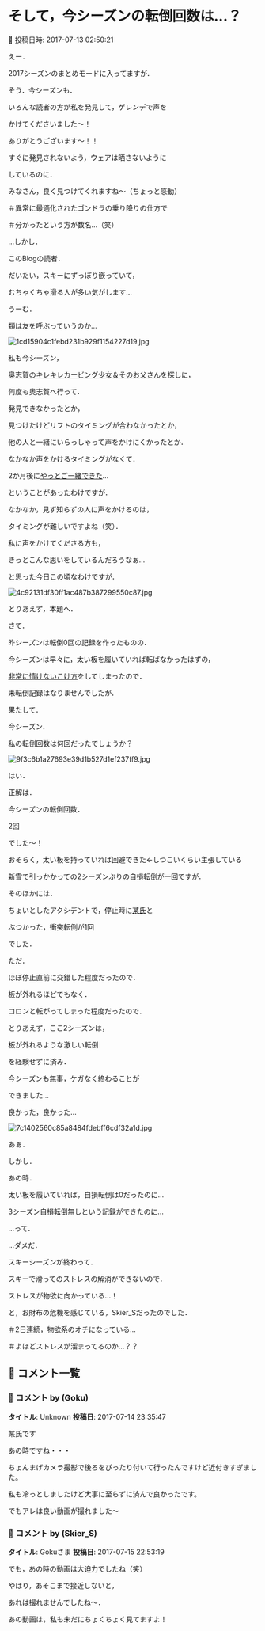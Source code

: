 # そして，今シーズンの転倒回数は…？

📅 投稿日時: 2017-07-13 02:50:21

えー．


2017シーズンのまとめモードに入ってますが．





そう．今シーズンも．


いろんな読者の方が私を発見して，ゲレンデで声を


かけてくださいました～！


ありがとうございます～！！





すぐに発見されないよう，ウェアは晒さないように


しているのに．


みなさん，良く見つけてくれますね～（ちょっと感動）


＃異常に最適化されたゴンドラの乗り降りの仕方で


＃分かったという方が数名…（笑）





…しかし．


このBlogの読者．


だいたい，スキーにずっぽり嵌っていて，


むちゃくちゃ滑る人が多い気がします…


うーむ．


類は友を呼ぶっていうのか…




![1cd15904c1febd231b929f1154227d19.jpg](images/1cd15904c1febd231b929f1154227d19.jpg)







私も今シーズン，


[奥志賀のキレキレカービング少女＆そのお父さん](https://www.youtube.com/channel/UCdeK4rOu5gO_jbO2IJDyhtQ)を探しに，


何度も奥志賀へ行って．


発見できなかったとか，


見つけたけどリフトのタイミングが合わなかったとか，


他の人と一緒にいらっしゃって声をかけにくかったとか．


なかなか声をかけるタイミングがなくて．


2か月後に[やっとご一緒できた](eefe1f56c7a6ac8be3988dc440afefadf.md)…


ということがあったわけですが．





なかなか，見ず知らずの人に声をかけるのは，


タイミングが難しいですよね（笑）．


私に声をかけてくださる方も，


きっとこんな思いをしているんだろうなぁ…


と思った今日この頃なわけですが．




![4c92131df30ff1ac487b387299550c87.jpg](images/4c92131df30ff1ac487b387299550c87.jpg)







とりあえず，本題へ．





さて．


昨シーズンは転倒0回の記録を作ったものの．


今シーズンは早々に，太い板を履いていれば転ばなかったはずの，


[非常に情けないこけ方](edf393fc02a8cc288e2dfee4b6e45eaf4.md)をしてしまったので．


未転倒記録はなりませんでしたが．





果たして．


今シーズン．


私の転倒回数は何回だったでしょうか？




![9f3c6b1a27693e39d1b527d1ef237ff9.jpg](images/9f3c6b1a27693e39d1b527d1ef237ff9.jpg)







はい．


正解は．





今シーズンの転倒回数．


2回


でした～！





おそらく，太い板を持っていれば回避できた←しつこいくらい主張している


新雪で引っかかっての2シーズンぶりの自損転倒が一回ですが．





そのほかには．


ちょいとしたアクシデントで，停止時に[某氏](http://red.ap.teacup.com/gokurakuskier/)と


ぶつかった，衝突転倒が1回


でした．





ただ．


ほぼ停止直前に交錯した程度だったので．


板が外れるほどでもなく．


コロンと転がってしまった程度だったので．





とりあえず，ここ2シーズンは，


板が外れるような激しい転倒


を経験せずに済み．


今シーズンも無事，ケガなく終わることが


できました…


良かった，良かった…







![7c1402560c85a8484fdebff6cdf32a1d.jpg](images/7c1402560c85a8484fdebff6cdf32a1d.jpg)







あぁ．


しかし．


あの時．


太い板を履いていれば，自損転倒は0だったのに…


3シーズン自損転倒無しという記録ができたのに…





…って．


…ダメだ．


スキーシーズンが終わって．


スキーで滑ってのストレスの解消ができないので．


ストレスが物欲に向かっている…！





と，お財布の危機を感じている，Skier_Sだったのでした．


＃2日連続，物欲系のオチになっている…


＃よほどストレスが溜まってるのか…？？

## 💬 コメント一覧

### 💬 コメント by (Goku)
**タイトル**: Unknown
**投稿日**: 2017-07-14 23:35:47

某氏です



あの時ですね・・・

ちょんまげカメラ撮影で後ろをぴったり付いて行ったんですけど近付きすぎました。

私も冷っとしましたけど大事に至らずに済んで良かったです。

でもアレは良い動画が撮れました～

### 💬 コメント by (Skier_S)
**タイトル**: Gokuさま
**投稿日**: 2017-07-15 22:53:19

でも，あの時の動画は大迫力でしたね（笑）

やはり，あそこまで接近しないと，

あれは撮れませんでしたね～．

あの動画は，私も未だにちょくちょく見てますよ！

